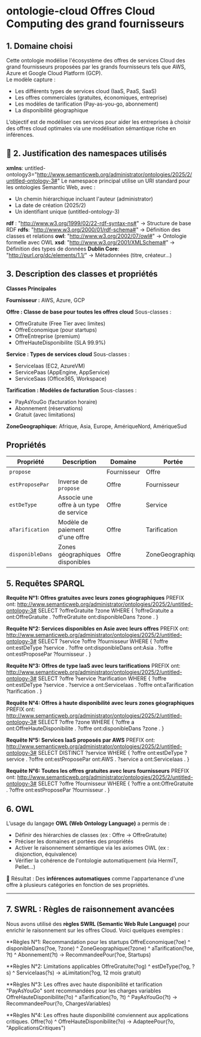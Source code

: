 #  ontologie-cloud Offres Cloud Computing des grand fournisseurs

##  1. Domaine choisi

Cette ontologie modélise l'écosystème des offres de services Cloud des grand fournisseurs proposées par les grands fournisseurs tels que AWS, Azure et Google Cloud Platform (GCP).  
Le modèle capture :
- Les différents types de services cloud (IaaS, PaaS, SaaS)
- Les offres commerciales (gratuites, économiques, entreprise)
- Les modèles de tarification (Pay-as-you-go, abonnement)
- La disponibilité géographique

L’objectif est de modéliser ces services pour aider les entreprises à choisir des offres cloud optimales via une modélisation sémantique riche en inférences.


## 🧭 2. Justification des namespaces utilisés
**xmlns**:
untitled-ontology3="http://www.semanticweb.org/administrator/ontologies/2025/2/untitled-ontology-3#"
Le namespace principal utilise un URI standard pour les ontologies Semantic Web, avec :
- Un chemin hiérarchique incluant l'auteur (administrator)
- La date de création (2025/2)
- Un identifiant unique (untitled-ontology-3)

**rdf** : "http://www.w3.org/1999/02/22-rdf-syntax-ns#" -> Structure de base RDF
**rdfs**: "http://www.w3.org/2000/01/rdf-schema#" -> Définition des classes et relations
**owl**: "http://www.w3.org/2002/07/owl#" -> Ontologie formelle avec OWL
**xsd**: "http://www.w3.org/2001/XMLSchema#" -> Définition des types de données
**Dublin Core**: "http://purl.org/dc/elements/1.1/" -> Métadonnées (titre, créateur...)

##  3. Description des classes et propriétés

**Classes Principales**

**Fournisseur :** AWS, Azure, GCP

**Offre : Classe de base pour toutes les offres cloud**
Sous-classes :

- OffreGratuite (Free Tier avec limites)
- OffreEconomique (pour startups)
- OffreEntreprise (premium)
- OffreHauteDisponibilite (SLA 99.9%)

**Service : Types de services cloud**
Sous-classes :

- ServiceIaas (EC2, AzureVM)
- ServicePaas (AppEngine, AppService)
- ServiceSaas (Office365, Workspace)

**Tarification : Modèles de facturation**
Sous-classes :

- PayAsYouGo (facturation horaire)
- Abonnement (réservations)
- Gratuit (avec limitations)

**ZoneGeographique:** Afrique, Asia, Europe, AmériqueNord, AmériqueSud


## Propriétés

| Propriété          | Description                                  | Domaine     | Portée             | Inverse         |
|--------------------|----------------------------------------------|-------------|---------------------|------------------|
| `propose`          |                                               | Fournisseur | Offre              | `estProposePar`  |
| `estProposePar`    | Inverse de `propose`                          | Offre       | Fournisseur        | `propose`        |
| `estDeType`        | Associe une offre à un type de service        | Offre       | Service            | -                |
| `aTarification`    | Modèle de paiement d'une offre                | Offre       | Tarification       | -                |
| `disponibleDans`   | Zones géographiques disponibles               | Offre       | ZoneGeographique   | -                |


##  5. Requêtes SPARQL

**Requête N°1: Offres gratuites avec leurs zones géographiques**
PREFIX ont: <http://www.semanticweb.org/administrator/ontologies/2025/2/untitled-ontology-3#>
SELECT ?offreGratuite ?zone
WHERE {
  ?offreGratuite a ont:OffreGratuite .
  ?offreGratuite ont:disponibleDans ?zone .
}

**Requête N°2: Services disponibles en Asie avec leurs offres**
PREFIX ont: <http://www.semanticweb.org/administrator/ontologies/2025/2/untitled-ontology-3#>
SELECT ?service ?offre ?fournisseur
WHERE {
  ?offre ont:estDeType ?service .
  ?offre ont:disponibleDans ont:Asia .
  ?offre ont:estProposePar ?fournisseur .
}

**Requête N°3: Offres de type IaaS avec leurs tarifications**
PREFIX ont: <http://www.semanticweb.org/administrator/ontologies/2025/2/untitled-ontology-3#>
SELECT ?offre ?service ?tarification
WHERE {
  ?offre ont:estDeType ?service .
  ?service a ont:ServiceIaas .
  ?offre ont:aTarification ?tarification .
}

**Requête N°4: Offres à haute disponibilité avec leurs zones géographiques**
PREFIX ont: <http://www.semanticweb.org/administrator/ontologies/2025/2/untitled-ontology-3#>
SELECT ?offre ?zone
WHERE {
  ?offre a ont:OffreHauteDisponibilite .
  ?offre ont:disponibleDans ?zone .
}

**Requête N°5: Services IaaS proposés par AWS**
PREFIX ont: <http://www.semanticweb.org/administrator/ontologies/2025/2/untitled-ontology-3#>
SELECT DISTINCT ?service
WHERE {
  ?offre ont:estDeType ?service .
  ?offre ont:estProposePar ont:AWS .
  ?service a ont:ServiceIaas .
}

**Requête N°6: Toutes les offres gratuites avec leurs fournisseurs**
PREFIX ont: <http://www.semanticweb.org/administrator/ontologies/2025/2/untitled-ontology-3#>
SELECT ?offre ?fournisseur
WHERE {
  ?offre a ont:OffreGratuite .
  ?offre ont:estProposePar ?fournisseur .
}

## 6. OWL

L’usage du langage **OWL (Web Ontology Language)** a permis de :
- Définir des hiérarchies de classes (ex : Offre → OffreGratuite)
- Préciser les domaines et portées des propriétés
- Activer le raisonnement sémantique via les axiomes OWL (ex : disjonction, équivalence)
- Vérifier la cohérence de l'ontologie automatiquement (via HermiT, Pellet…)

🎯 Résultat : Des **inférences automatiques** comme l'appartenance d'une offre à plusieurs catégories en fonction de ses propriétés.

---

## 7. SWRL : Règles de raisonnement avancées

Nous avons utilisé des **règles SWRL (Semantic Web Rule Language)** pour enrichir le raisonnement sur les offres Cloud. Voici quelques exemples :

**Règles N°1: Recommandation pour les startups
OffreEconomique(?oe) ^ disponibleDans(?oe, ?zone) ^ ZoneGeographique(?zone) ^ aTarification(?oe, ?t) ^ Abonnement(?t) -> RecommandeePour(?oe, Startups)  

**Règles N°2: Limitations applicables
OffreGratuite(?og) ^ estDeType(?og, ?s) ^ ServiceIaas(?s) -> aLimitation(?og, 12 mois gratuit)

**Règles N°3: Les offres avec haute disponibilité et tarification "PayAsYouGo" sont recommandées pour les charges variables
OffreHauteDisponibilite(?o) ^ aTarification(?o, ?t) ^ PayAsYouGo(?t) -> RecommandeePour(?o, ChargesVariables)

**Règles N°4: Les offres haute disponibilité conviennent aux applications critiques.
Offre(?o) ^ OffreHauteDisponibilite(?o) -> AdapteePour(?o, "ApplicationsCritiques")

